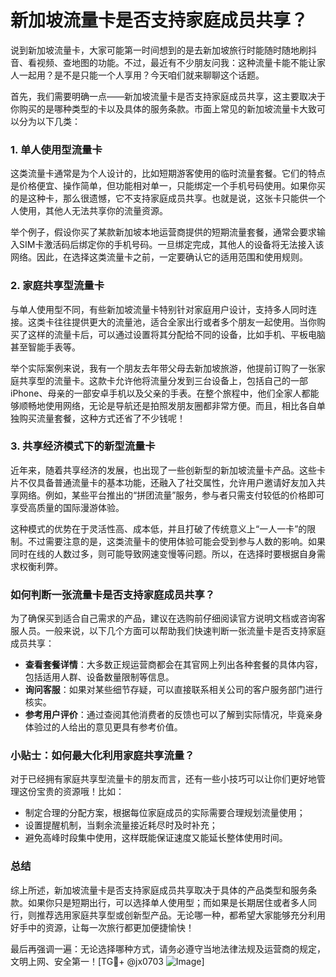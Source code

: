 # 新加坡流量卡是否支持家庭成员共享？

说到新加坡流量卡，大家可能第一时间想到的是去新加坡旅行时能随时随地刷抖音、看视频、查地图的功能。不过，最近有不少朋友问我：这种流量卡能不能让家人一起用？是不是只能一个人享用？今天咱们就来聊聊这个话题。

首先，我们需要明确一点——新加坡流量卡是否支持家庭成员共享，这主要取决于你购买的是哪种类型的卡以及具体的服务条款。市面上常见的新加坡流量卡大致可以分为以下几类：

### 1. 单人使用型流量卡
这类流量卡通常是为个人设计的，比如短期游客使用的临时流量套餐。它们的特点是价格便宜、操作简单，但功能相对单一，只能绑定一个手机号码使用。如果你买的是这种卡，那么很遗憾，它不支持家庭成员共享。也就是说，这张卡只能供一个人使用，其他人无法共享你的流量资源。

举个例子，假设你买了某款新加坡本地运营商提供的短期流量套餐，通常会要求输入SIM卡激活码后绑定你的手机号码。一旦绑定完成，其他人的设备将无法接入该网络。因此，在选择这类流量卡之前，一定要确认它的适用范围和使用规则。

### 2. 家庭共享型流量卡
与单人使用型不同，有些新加坡流量卡特别针对家庭用户设计，支持多人同时连接。这类卡往往提供更大的流量池，适合全家出行或者多个朋友一起使用。当你购买了这样的流量卡后，可以通过设置将其分配给不同的设备，比如手机、平板电脑甚至智能手表等。

举个实际案例来说，我有一个朋友去年带父母去新加坡旅游，他提前订购了一张家庭共享型的流量卡。这款卡允许他将流量分发到三台设备上，包括自己的一部iPhone、母亲的一部安卓手机以及父亲的手表。在整个旅程中，他们全家人都能够顺畅地使用网络，无论是导航还是拍照发朋友圈都非常方便。而且，相比各自单独购买流量套餐，这种方式还省了不少钱呢！

### 3. 共享经济模式下的新型流量卡
近年来，随着共享经济的发展，也出现了一些创新型的新加坡流量卡产品。这些卡片不仅具备普通流量卡的基本功能，还融入了社交属性，允许用户邀请好友加入共享网络。例如，某些平台推出的“拼团流量”服务，参与者只需支付较低的价格即可享受高质量的国际漫游体验。

这种模式的优势在于灵活性高、成本低，并且打破了传统意义上“一人一卡”的限制。不过需要注意的是，这类流量卡的使用体验可能会受到参与人数的影响。如果同时在线的人数过多，则可能导致网速变慢等问题。所以，在选择时要根据自身需求权衡利弊。

### 如何判断一张流量卡是否支持家庭成员共享？
为了确保买到适合自己需求的产品，建议在选购前仔细阅读官方说明文档或咨询客服人员。一般来说，以下几个方面可以帮助我们快速判断一张流量卡是否支持家庭成员共享：

- **查看套餐详情**：大多数正规运营商都会在其官网上列出各种套餐的具体内容，包括适用人群、设备数量限制等信息。
- **询问客服**：如果对某些细节存疑，可以直接联系相关公司的客户服务部门进行核实。
- **参考用户评价**：通过查阅其他消费者的反馈也可以了解到实际情况，毕竟亲身体验过的人给出的意见更具有参考价值。

### 小贴士：如何最大化利用家庭共享流量？
对于已经拥有家庭共享型流量卡的朋友而言，还有一些小技巧可以让你们更好地管理这份宝贵的资源哦！比如：
- 制定合理的分配方案，根据每位家庭成员的实际需要合理规划流量使用；
- 设置提醒机制，当剩余流量接近耗尽时及时补充；
- 避免高峰时段集中使用，这样既能保证速度又能延长整体使用时间。

### 总结
综上所述，新加坡流量卡是否支持家庭成员共享取决于具体的产品类型和服务条款。如果你只是短期出行，可以选择单人使用型；而如果是长期居住或者多人同行，则推荐选用家庭共享型或创新型产品。无论哪一种，都希望大家能够充分利用好手中的资源，让每一次旅行都更加便捷愉快！

最后再强调一遍：无论选择哪种方式，请务必遵守当地法律法规及运营商的规定，文明上网、安全第一！[TG💪+ @jx0703 ![Image](https://github.com/user-attachments/assets/dbca1d08-cadb-493c-b0ec-ad6f7a83f270)]